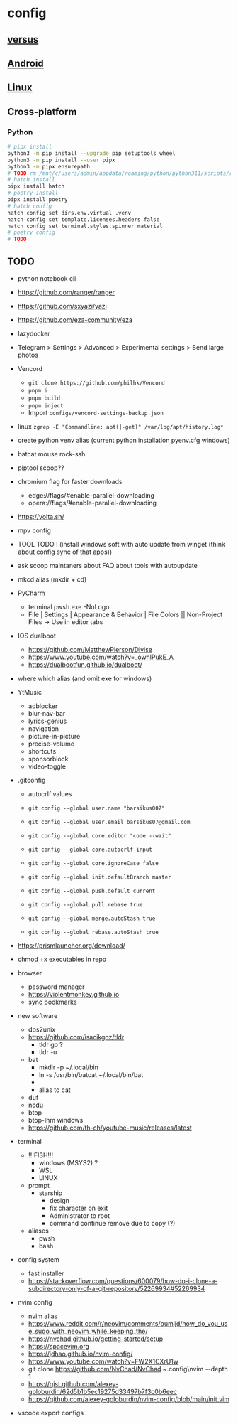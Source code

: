 # config

## [versus](versus/README.md)

## [Android](android/README.md)

## [Linux](linux/README.md)

## Cross-platform

### Python

```bash
# pipx install
python3 -m pip install --upgrade pip setuptools wheel
python3 -m pip install --user pipx
python3 -m pipx ensurepath
# TODO rm /mnt/c/users/admin/appdata/roaming/python/python311/scripts/register-python-argcomplete
# hatch install
pipx install hatch
# poetry install
pipx install poetry
# hatch config
hatch config set dirs.env.virtual .venv
hatch config set template.licenses.headers false
hatch config set terminal.styles.spinner material
# poetry config
# TODO
```

## TODO

- python notebook cli
- <https://github.com/ranger/ranger>
- <https://github.com/sxyazi/yazi>
- <https://github.com/eza-community/eza>
- lazydocker
- Telegram > Settings > Advanced > Experimental settings > Send large photos
- Vencord
  - `git clone https://github.com/philhk/Vencord`
  - `pnpm i`
  - `pnpm build`
  - `pnpm inject`
  - Import `configs/vencord-settings-backup.json`
- linux `zgrep -E "Commandline: apt(|-get)" /var/log/apt/history.log*`
- create python venv alias (current python installation pyenv.cfg windows)
- batcat mouse rock-ssh
- piptool scoop??
- chromium flag for faster downloads
  - edge://flags/#enable-parallel-downloading
  - opera://flags/#enable-parallel-downloading
- <https://volta.sh/>
- mpv config
- TOOL TODO ! (install windows soft with auto update from winget (think about config sync of that apps))
- ask scoop maintaners about FAQ about tools with autoupdate
- mkcd alias (mkdir + cd)
- PyCharm
  - terminal pwsh.exe -NoLogo
  - File | Settings | Appearance & Behavior | File Colors || Non-Project Files -> Use in editor tabs
- IOS dualboot
  - <https://github.com/MatthewPierson/Divise>
  - <https://www.youtube.com/watch?v=_owhlPukE_A>
  - <https://dualbootfun.github.io/dualboot/>
- where which alias (and omit exe for windows)
- YtMusic
  - adblocker
  - blur-nav-bar
  - lyrics-genius
  - navigation
  - picture-in-picture
  - precise-volume
  - shortcuts
  - sponsorblock
  - video-toggle
- .gitconfig
  - autocrlf values
  - `git config --global user.name "barsikus007"`
  - `git config --global user.email barsikus07@gmail.com`

  - `git config --global core.editor "code --wait"`
  - `git config --global core.autocrlf input`
  - `git config --global core.ignoreCase false`

  - `git config --global init.defaultBranch master`

  - `git config --global push.default current`

  - `git config --global pull.rebase true`

  - `git config --global merge.autoStash true`

  - `git config --global rebase.autoStash true`

- <https://prismlauncher.org/download/>
- chmod +x executables in repo
- browser
  - password manager
  - <https://violentmonkey.github.io>
  - sync bookmarks
- new software
  - dos2unix
  - <https://github.com/isacikgoz/tldr>
    - tldr go ?
    - tldr -u
  - bat
    - mkdir -p ~/.local/bin
    - ln -s /usr/bin/batcat ~/.local/bin/bat
    -
    - alias to cat
  - duf
  - ncdu
  - btop
  - btop-lhm windows
  - <https://github.com/th-ch/youtube-music/releases/latest>
- terminal
  - !!!FISH!!!
    - windows (MSYS2) ?
    - WSL
    - LINUX
  - prompt
    - starship
      - design
      - fix character on exit
      - Administrator to root
      - command continue remove due to copy (?)
  - aliases
    - pwsh
    - bash
- config system
  - fast installer
  - <https://stackoverflow.com/questions/600079/how-do-i-clone-a-subdirectory-only-of-a-git-repository/52269934#52269934>
- nvim config
  - nvim alias
  - <https://www.reddit.com/r/neovim/comments/oumljd/how_do_you_use_sudo_with_neovim_while_keeping_the/>
  - <https://nvchad.github.io/getting-started/setup>
  - <https://spacevim.org>
  - <https://jdhao.github.io/nvim-config/>
  - <https://www.youtube.com/watch?v=FW2X1CXrU1w>
  - git clone <https://github.com/NvChad/NvChad> ~\.config\nvim --depth 1
  - <https://gist.github.com/alexey-goloburdin/62d5b1b5ec19275d33497b7f3c0b6eec>
  - <https://github.com/alexey-goloburdin/nvim-config/blob/main/init.vim>
- vscode export configs
